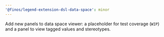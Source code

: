 ```yaml
---
'@finos/legend-extension-dsl-data-space': minor
---
```


Add new panels to data space viewer: a placeholder for test coverage (`WIP`) and a panel to view tagged values and stereotypes.
